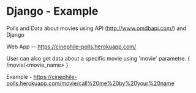 # Django - Example

Polls and Data about movies using API (http://www.omdbapi.com/) and Django

Web App -- https://cinephile-polls.herokuapp.com/

User can also get data about a specific movie using 'movie' parametre. { /movie/<movie_name> }

Example - https://cinephile-polls.herokuapp.com/movie/call%20me%20by%20your%20name

